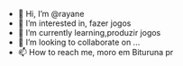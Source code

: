 - 👋 Hi, I’m @rayane
- 👀 I’m interested in, fazer jogos
- 🌱 I’m currently learning,produzir jogos
- 💞️ I’m looking to collaborate on ...
- 📫 How to reach me, moro em Bituruna pr

<!---
rayelu/rayelu is a ✨ special ✨ repository because its `README.md` (this file) appears on your GitHub profile.
You can click the Preview link to take a look at your changes.
--->
